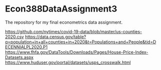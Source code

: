 # Econ388DataAssignment3
The repository for my final econometrics data assignment.


https://github.com/nytimes/covid-19-data/blob/master/us-counties-2020.csv
https://data.census.gov/table?q=population+in+all+counties+in+2020&t=Populations+and+People&tid=DECENNIALPL2020.P1
https://www.fhfa.gov/DataTools/Downloads/Pages/House-Price-Index-Datasets.aspx
https://www.huduser.gov/portal/datasets/usps_crosswalk.html
